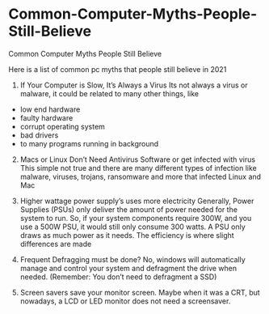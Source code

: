 # Common-Computer-Myths-People-Still-Believe
Common Computer Myths People Still Believe

Here is a list of common pc myths that people still believe in 2021



1. If Your Computer is Slow, It’s Always a Virus
Its not always a virus or malware, it could be related to many other things, like
* low end hardware
* faulty hardware
* corrupt operating system
* bad drivers
* to many programs running in background

2. Macs or Linux Don’t Need Antivirus Software or get infected with virus
This simple not true and there are many different types of infection like malware, viruses, trojans, ransomware and more that infected Linux and Mac

3. Higher wattage power supply’s uses more electricity
Generally, Power Supplies (PSUs) only deliver the amount of power needed for the system to run. So, if your system components require 300W, and you use a 500W PSU, it would still only consume 300 watts. A PSU only draws as much power as it needs. The efficiency is where slight differences are made

4. Frequent Defragging must be done?
No, windows will automatically manage and control your system and defragment the drive when needed. (Remember: You don’t need to defragment a SSD)

5. Screen savers save your monitor screen.
Maybe when it was a CRT, but nowadays, a LCD or LED monitor does not need a screensaver.
